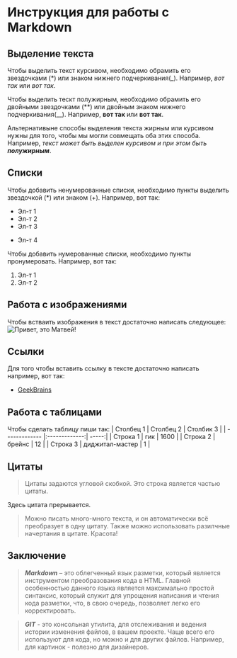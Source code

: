 # Инструкция для работы с Markdown

## Выделение текста
Чтобы выделить текст курсивом, необходимо обрамить его звездочками (*) или знаком нижнего подчеркивания(_). 
Например, *вот так* или _вот так_.

Чтобы выделить тескт полужирным, необходимо обрамить его двойными звездочками (**) или двойным знаком нижнего подчеркивания(__). 
Например, **вот так** или __вот так__. 

Альтернативыне способы выделения текста жирным или курсивом нужны для того, чтобы мы могли совмещать оба этих способа. Например, _текст может быть выделен курсивом и при этом быть **полужирным**_.
## Списки
Чтобы добавить ненумерованные списки, необходимо пункты выделить звездочкой (*) или знаком (+). 
Например, вот так:
* Эл-т 1
* Эл-т 2
* Эл-т 3
+ Эл-т 4

Чтобы добавить нумерованные списки, необходимо пункты пронумеровать.
Например, вот так:
1. Эл-т 1
2. Эл-т 2
## Работа с изображениями 
Чтобы встваить изображения в текст достаточно написать следующее:
![Привет, это Матвей!](%D0%9C%D0%B0%D1%82%D0%B2%D0%B5%D0%B9.jpg)
## Ссылки
Для того чтобы вставить ссылку в тексте достаточно написать например, вот так:
* [GeekBrains](https://gb.ru/)
## Работа с таблицами
Чтобы сделать таблицу пиши так:
| Столбец 1      | Столбец 2     | Столбик 3        |
| ------------- |:-------------:| -----:|
| Строка 1      | гик | 1600 |
| Строка 2      | брейнс      |   12 |
| Строка 3 |    диджитал-мастер   |    1 |
## Цитаты
>Цитаты задаются угловой скобкой.
>Это строка является частью цитаты.

Здесь цитата прерывается.

>Можно писать много-много текста, и он автоматически всё преобразует в одну цитату. Также можно использовать разилчные начертания в цитате. Красота!
## Заключение
> __*Markdown*__ – это облегченный язык разметки, который является инструментом преобразования кода в HTML. Главной особенностью данного языка является максимально простой синтаксис, который служит для упрощения написания и чтения кода разметки, что, в свою очередь, позволяет легко его корректировать.

>*__GIT__* - это консольная утилита, для отслеживания и ведения истории изменения файлов, в вашем проекте. Чаще всего его используют для кода, но можно и для других файлов. Например, для картинок - полезно для дизайнеров.